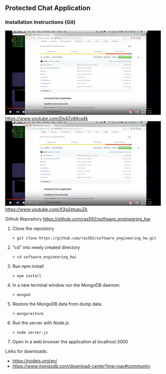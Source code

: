 ## Protected Chat Application

### Installation Instructions (Git)
[![Installation with Git](./readme_video.png)](https://www.youtube.com/Ds4Zy8Ara4k "Installation with Git")
https://www.youtube.com/Ds4Zy8Ara4k
<br>
[![Downloading without Git](./readme_video.png)](https://www.youtube.com/X3g2ptupuZk "Downloading without Git")
https://www.youtube.com/X3g2ptupuZk

Github Repository https://github.com/ras592/software_engineering_hw

1. Clone the repository

    ```shell
    > git clone https://github.com/ras592/software_engineering_hw.git
    ```
2. "cd" into newly created directory

    ```shell
    > cd software_engineering_hw/
    ```
3. Run npm install

    ```shell
    > npm install
    ```
4. In a new terminal window run the MongoDB daemon.

    ```shell
    > mongod
    ```
5. Restore the MongoDB data from dump data.

    ```shell
    > mongorestore
    ```
6. Run the server with Node.js

    ```shell
    > node server.js
    ```
7. Open in a web browser the application at localhost:3000

Links for downloads:
- https://nodejs.org/en/
- https://www.mongodb.com/download-center?jmp=nav#community
